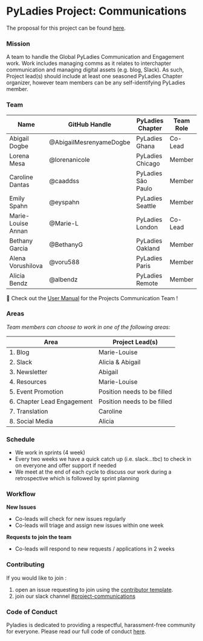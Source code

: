 # PyLadies Project: Communications

The proposal for this project can be found [here](https://github.com/pyladies/global-organizing/issues/42).

### Mission

A team to handle the Global PyLadies Communication and Engagement work. Work includes managing comms as it relates to interchapter communication and managing digital assets (e.g. blog, Slack). As such, Project lead(s) should include at least one seasoned PyLadies Chapter organizer, however team members can be any self-identifying PyLadies member.

### Team

Name | GitHub Handle | PyLadies Chapter | Team Role
-- | -- | -- | --
Abigail Dogbe | @AbigailMesrenyameDogbe  | PyLadies Ghana | Co-Lead
Lorena Mesa | @lorenanicole  | PyLadies Chicago | Member
Caroline Dantas | @caaddss | PyLadies São Paulo | Member
Emily Spahn | @eyspahn | PyLadies Seattle | Member
Marie-Louise Annan | @Marie-L | PyLadies London | Co-Lead
Bethany Garcia | @BethanyG | PyLadies Oakland | Member
Alena Vorushilova | @voru588 | PyLadies Paris | Member
Alicia Bendz | @albendz | PyLadies Remote | Member|

📌 Check out the [User Manual](https://github.com/pyladies/project-communications/tree/master/user-manual-for-me) for the Projects Communication Team !

### Areas

_Team members can choose to work in one of the following areas:_


|Area | Project Lead(s)|
| -- | -- 
|1. Blog | Marie-Louise |
|2. Slack | Alicia & Abigail|
|3. Newsletter | Abigail|
|4. Resources | Marie-Louise |
|5. Event Promotion |Position needs to be filled|
|6. Chapter Lead Engagement |Position needs to be filled|
|7. Translation |Caroline|
|8. Social Media| Alicia|


### Schedule

- We work in sprints (4 week) 
- Every two weeks we have a quick catch up (i.e. slack...tbc) to check in on everyone and offer support if needed
- We meet at the end of each cycle to discuss our work during a retrospective which is followed by sprint planning

### Workflow

**New Issues**

- Co-leads will check for new issues regularly
- Co-leads will triage and assign new issues within one week

**Requests to join the team**

- Co-leads will respond to new requests / applications in 2 weeks


### Contributing

If you would like to join : 

1. open an issue requesting to join using the [contributor template](https://github.com/pyladies/project-communications/issues/new/choose).
1. join our slack channel [#project-communications](https://pyladies.slack.com/archives/CQMFU03T4)

### Code of Conduct

Pyladies is dedicated to providing a respectful, harassment-free community for everyone. Please read our full code of conduct [here](https://github.com/pyladies/project-communications/tree/master/code_of_conduct).